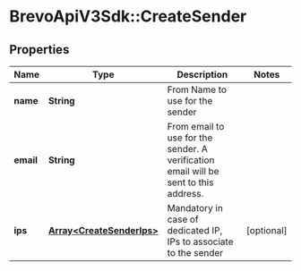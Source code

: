 # BrevoApiV3Sdk::CreateSender

## Properties
Name | Type | Description | Notes
------------ | ------------- | ------------- | -------------
**name** | **String** | From Name to use for the sender | 
**email** | **String** | From email to use for the sender. A verification email will be sent to this address. | 
**ips** | [**Array&lt;CreateSenderIps&gt;**](CreateSenderIps.md) | Mandatory in case of dedicated IP, IPs to associate to the sender | [optional] 


